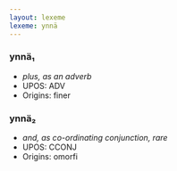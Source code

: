 ```yaml
---
layout: lexeme
lexeme: ynnä
---
```


###  ynnä₁

* _plus, as an adverb_
* UPOS:  ADV
* Origins: finer 


###  ynnä₂

* _and, as co-ordinating conjunction, rare_
* UPOS:  CCONJ
* Origins: omorfi 


